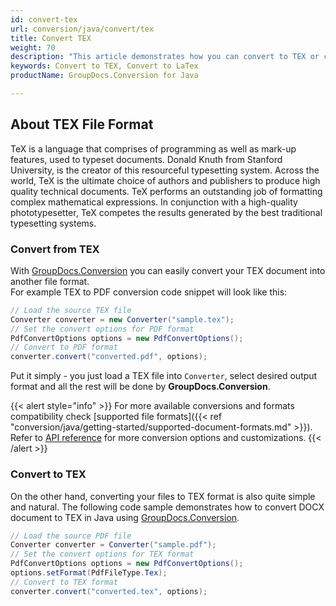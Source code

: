 ```yaml
---
id: convert-tex
url: conversion/java/convert/tex
title: Convert TEX
weight: 70
description: "This article demonstrates how you can convert to TEX or convert to latex your any kind of document format with couple Java code lines and GroupDocs.Conversion for Java."
keywords: Convert to TEX, Convert to LaTex
productName: GroupDocs.Conversion for Java

---
```


## About TEX File Format

TeX is a language that comprises of programming as well as mark-up features, used to typeset documents. Donald Knuth from Stanford University, is the creator of this resourceful typesetting system. Across the world, TeX is the ultimate choice of authors and publishers to produce high quality technical documents. TeX performs an outstanding job of formatting complex mathematical expressions. In conjunction with a high-quality phototypesetter, TeX competes the results generated by the best traditional typesetting systems.

### Convert from TEX

With [GroupDocs.Conversion](https://products.groupdocs.com/conversion/java) you can easily convert your TEX document into another file format.  
For example TEX to PDF conversion code snippet will look like this:

```java
// Load the source TEX file
Converter converter = new Converter("sample.tex");
// Set the convert options for PDF format
PdfConvertOptions options = new PdfConvertOptions();
// Convert to PDF format
converter.convert("converted.pdf", options);
```

Put it simply - you just load a TEX file into `Converter`, select desired output format and all the rest will be done by **GroupDocs.Conversion**.  

{{< alert style="info" >}}
For more available conversions and formats compatibility check [supported file formats]({{< ref "conversion/java/getting-started/supported-document-formats.md" >}}).
Refer to [API reference](https://apireference.groupdocs.com/conversion/java/com.groupdocs.conversion.options.convert/package-frame) for more conversion options and customizations.
{{< /alert >}}

### Convert to TEX

On the other hand, converting your files to TEX format is also quite simple and natural.
The following code sample demonstrates how to convert DOCX document to TEX in Java using [GroupDocs.Conversion](https://products.groupdocs.com/conversion/java).

```java
// Load the source PDF file
Converter converter = Converter("sample.pdf");
// Set the convert options for TEX format
PdfConvertOptions options = new PdfConvertOptions();
options.setFormat(PdfFileType.Tex);
// Convert to TEX format
converter.convert("converted.tex", options);
```
